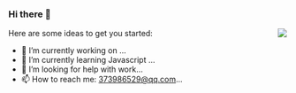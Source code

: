 ### Hi there 👋

<img align="right" src="https://github-readme-stats.vercel.app/api?username=193Eric&show_icons=true&icon_color=CE1D2D&text_color=718096&bg_color=ffffff&hide_title=true" />


Here are some ideas to get you started:

- 🔭 I’m currently working on ...
- 🌱 I’m currently learning Javascript ...
- 🤔 I’m looking for help with work...
- 📫 How to reach me: 373986529@qq.com...


